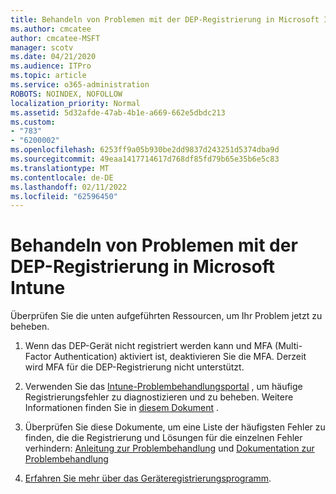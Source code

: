 ```yaml
---
title: Behandeln von Problemen mit der DEP-Registrierung in Microsoft Intune
ms.author: cmcatee
author: cmcatee-MSFT
manager: scotv
ms.date: 04/21/2020
ms.audience: ITPro
ms.topic: article
ms.service: o365-administration
ROBOTS: NOINDEX, NOFOLLOW
localization_priority: Normal
ms.assetid: 5d32afde-47ab-4b1e-a669-662e5dbdc213
ms.custom:
- "783"
- "6200002"
ms.openlocfilehash: 6253ff9a05b930be2dd9837d243251d5374dba9d
ms.sourcegitcommit: 49eaa1417714617d768df85fd79b65e35b6e5c83
ms.translationtype: MT
ms.contentlocale: de-DE
ms.lasthandoff: 02/11/2022
ms.locfileid: "62596450"
---
```

# <a name="troubleshoot-issues-with-dep-enrollment-in-microsoft-intune"></a>Behandeln von Problemen mit der DEP-Registrierung in Microsoft Intune

Überprüfen Sie die unten aufgeführten Ressourcen, um Ihr Problem jetzt zu beheben.
  
1. Wenn das DEP-Gerät nicht registriert werden kann und MFA (Multi-Factor Authentication) aktiviert ist, deaktivieren Sie die MFA. Derzeit wird MFA für die DEP-Registrierung nicht unterstützt.

2. Verwenden Sie das [Intune-Problembehandlungsportal](https://devicemanagement.microsoft.com/#blade/Microsoft_Intune_DeviceSettings/TroubleshootBlade) , um häufige Registrierungsfehler zu diagnostizieren und zu beheben. Weitere Informationen finden Sie in [diesem Dokument](https://docs.microsoft.com/intune/help-desk-operators) .

3. Überprüfen Sie diese Dokumente, um eine Liste der häufigsten Fehler zu finden, die die Registrierung und Lösungen für die einzelnen Fehler verhindern: [Anleitung zur Problembehandlung](https://support.microsoft.com/help/4039809/troubleshooting-ios-device-enrollment-in-intune) und [Dokumentation zur Problembehandlung](https://docs.microsoft.com/troubleshoot/mem/intune/troubleshoot-device-enrollment-in-intune)

4. [Erfahren Sie mehr über das Geräteregistrierungsprogramm](https://docs.microsoft.com/intune/device-enrollment-program-enroll-ios).
